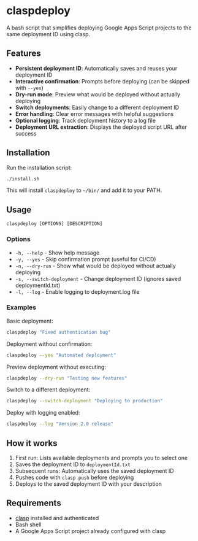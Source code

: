 # claspdeploy

A bash script that simplifies deploying Google Apps Script projects to the same deployment ID using clasp.

## Features

- **Persistent deployment ID**: Automatically saves and reuses your deployment ID
- **Interactive confirmation**: Prompts before deploying (can be skipped with `--yes`)
- **Dry-run mode**: Preview what would be deployed without actually deploying
- **Switch deployments**: Easily change to a different deployment ID
- **Error handling**: Clear error messages with helpful suggestions
- **Optional logging**: Track deployment history to a log file
- **Deployment URL extraction**: Displays the deployed script URL after success

## Installation

Run the installation script:

```bash
./install.sh
```

This will install `claspdeploy` to `~/bin/` and add it to your PATH.

## Usage

```
claspdeploy [OPTIONS] [DESCRIPTION]
```

### Options

- `-h, --help` - Show help message
- `-y, --yes` - Skip confirmation prompt (useful for CI/CD)
- `-n, --dry-run` - Show what would be deployed without actually deploying
- `-s, --switch-deployment` - Change deployment ID (ignores saved deploymentId.txt)
- `-l, --log` - Enable logging to deployment.log file

### Examples

Basic deployment:
```bash
claspdeploy "Fixed authentication bug"
```

Deployment without confirmation:
```bash
claspdeploy --yes "Automated deployment"
```

Preview deployment without executing:
```bash
claspdeploy --dry-run "Testing new features"
```

Switch to a different deployment:
```bash
claspdeploy --switch-deployment "Deploying to production"
```

Deploy with logging enabled:
```bash
claspdeploy --log "Version 2.0 release"
```

## How it works

1. First run: Lists available deployments and prompts you to select one
2. Saves the deployment ID to `deploymentId.txt`
3. Subsequent runs: Automatically uses the saved deployment ID
4. Pushes code with `clasp push` before deploying
5. Deploys to the saved deployment ID with your description

## Requirements

- [clasp](https://github.com/google/clasp) installed and authenticated
- Bash shell
- A Google Apps Script project already configured with clasp
